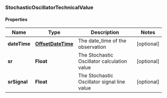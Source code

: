 
### StochasticOscillatorTechnicalValue

#### Properties
Name | Type | Description | Notes
------------ | ------------- | ------------- | -------------
**dateTime** | [**OffsetDateTime**](OffsetDateTime.md) | The date_time of the observation |  [optional]
**sr** | **Float** | The Stochastic Oscillator calculation value |  [optional]
**srSignal** | **Float** | The Stochastic Oscillator signal line value |  [optional]



